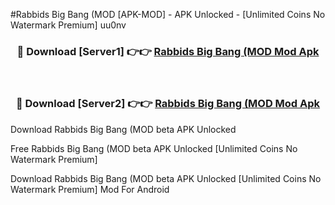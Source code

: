 #Rabbids Big Bang (MOD [APK-MOD] - APK Unlocked - [Unlimited Coins No Watermark Premium] uu0nv



<div align="center">

<h3>🔴 Download [Server1] 👉👉 <a href="https://momento.my/?title=Rabbids_Big_Bang_(MOD">Rabbids Big Bang (MOD Mod Apk</a></h3><br>

<h3>🔴 Download [Server2] 👉👉 <a href="https://momento.my/?title=Rabbids_Big_Bang_(MOD">Rabbids Big Bang (MOD Mod Apk</a></h3>
</div>



Download Rabbids Big Bang (MOD beta APK Unlocked

Free Rabbids Big Bang (MOD beta APK Unlocked [Unlimited Coins No Watermark Premium]

Download Rabbids Big Bang (MOD beta APK Unlocked [Unlimited Coins No Watermark Premium] Mod For Android
